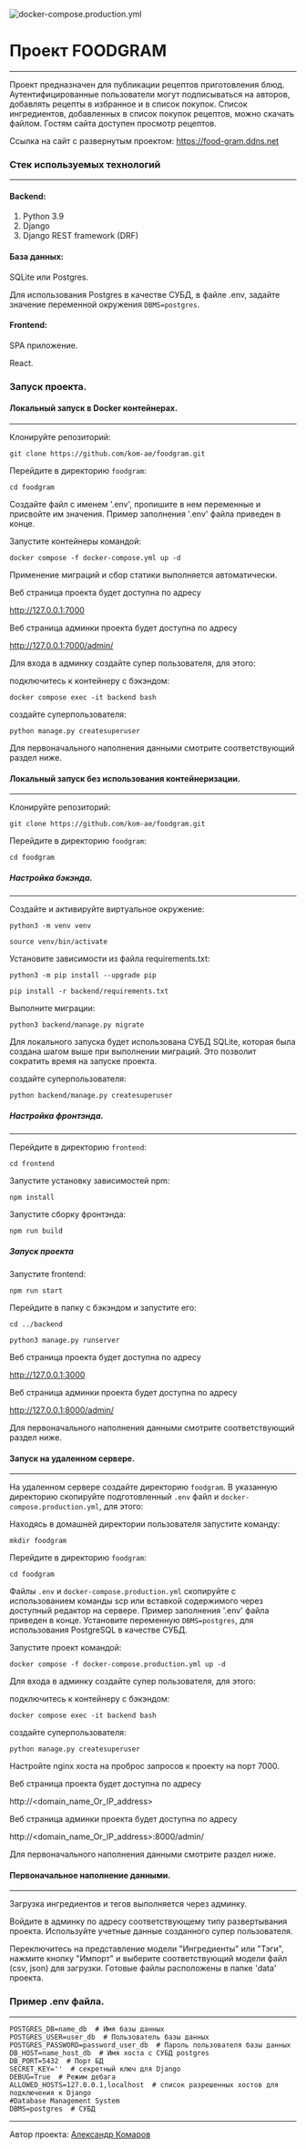 ![docker-compose.production.yml](https://github.com/kom-ae/foodgram/actions/workflows/main.yml/badge.svg)

# Проект FOODGRAM
___
Проект предназначен для публикации рецептов приготовления блюд. Аутентифицированные пользователи могут подписываться на авторов,
добавлять рецепты в избранное и в список покупок. Список ингредиентов, добавленных в список покупок рецептов, можно скачать файлом. 
Гостям сайта доступен просмотр рецептов.

Ссылка на сайт с развернутым проектом: https://food-gram.ddns.net

### Стек используемых технологий
___
#### Backend:
1. Python 3.9
2. Django
3. Django REST framework (DRF)

#### База данных:
SQLite или Postgres.

Для использования Postgres в качестве СУБД,  в файле .env, задайте значение переменной окружения `DBMS=postgres`.

#### Frontend:
SPA приложение.

React.

### Запуск проекта.

#### Локальный запуск в Docker контейнерах.
___
Клонируйте репозиторий:

`git clone https://github.com/kom-ae/foodgram.git`

Перейдите в директорию `foodgram`:

`cd foodgram`

Создайте файл с именем '.env', пропишите в нем  переменные и присвойте им значения.
Пример заполнения '.env' файла приведен в конце.

Запустите контейнеры командой:

`docker compose -f docker-compose.yml up -d`

Применение миграций и сбор статики выполняется автоматически.

Веб страница проекта будет доступна по адресу

http://127.0.0.1:7000

Веб страница админки проекта будет доступна по адресу

http://127.0.0.1:7000/admin/

Для входа в админку создайте супер пользователя, для этого:

подключитесь к контейнеру с бэкэндом:

`docker compose exec -it backend bash`

создайте суперпользователя:

`python manage.py createsuperuser`

Для первоначального наполнения данными смотрите соответствующий раздел ниже.

#### Локальный запуск без использования контейнеризации.
___

Клонируйте репозиторий:

`git clone https://github.com/kom-ae/foodgram.git`

Перейдите в директорию `foodgram`:

`cd foodgram`

##### Настройка бэкэнда.
___

Cоздайте и активируйте виртуальное окружение:

`python3 -m venv venv`

`source venv/bin/activate`

Установите зависимости из файла requirements.txt:

`python3 -m pip install --upgrade pip`

`pip install -r backend/requirements.txt`

Выполните миграции:

`python3 backend/manage.py migrate`

Для локального запуска будет использована СУБД SQLite, которая была создана шагом выше при выполнении миграций. Это позволит сократить время на запуске проекта.

создайте суперпользователя:

`python backend/manage.py createsuperuser`

##### Настройка фронтэнда.
___

Перейдите в директорию `frontend`:

`cd frontend`

Запустите установку зависимостей npm:

`npm install`

Запустите сборку фронтэнда:

`npm run build`

##### Запуск проекта

Запустите frontend:

`npm run start`

Перейдите в папку с бэкэндом и запустите его:

`cd ../backend`

`python3 manage.py runserver`

Веб страница проекта будет доступна по адресу

http://127.0.0.1:3000

Веб страница админки проекта будет доступна по адресу

http://127.0.0.1:8000/admin/

Для первоначального наполнения данными смотрите соответствующий раздел ниже.

#### Запуск на удаленном сервере.
___

На удаленном сервере создайте директорию `foodgram`. В указанную директорию скопируйте подготовленный `.env` файл и `docker-compose.production.yml`, для этого:

Находясь в домашней директории пользователя запустите команду:

`mkdir foodgram`

Перейдите в директорию `foodgram`:

`cd foodgram`

Файлы `.env` и `docker-compose.production.yml` скопируйте с использованием команды scp или вставкой содержимого через доступный редактор на сервере. Пример заполнения '.env' файла приведен в конце. Установите переменную `DBMS=postgres`, для использования PostgreSQL в качестве СУБД. 

Запустите проект командой:

`docker compose -f docker-compose.production.yml up -d`

Для входа в админку создайте супер пользователя, для этого:

подключитесь к контейнеру с бэкэндом:

`docker compose exec -it backend bash`

создайте суперпользователя:

`python manage.py createsuperuser`

Настройте nginx хоста на проброс запросов к проекту на порт 7000.

Веб страница проекта будет доступна по адресу

http://<domain_name_Or_IP_address>

Веб страница админки проекта будет доступна по адресу

http://<domain_name_Or_IP_address>:8000/admin/

Для первоначального наполнения данными смотрите раздел ниже.

#### Первоначальное наполнение данными. 
___

Загрузка ингредиентов и тегов выполняется через админку.

Войдите в админку по адресу соответствующему типу развертывания проекта. Используйте учетные данные созданного супер пользователя.

Переключитесь на представление модели "Ингредиенты" или "Тэги", нажмите кнопку "Импорт" и выберите соответствующий модели файл (csv, json) для загрузки. Готовые файлы расположены в папке 'data' проекта.

### Пример .env файла.
___

```
POSTGRES_DB=name_db  # Имя базы данных 
POSTGRES_USER=user_db  # Пользователь базы данных
POSTGRES_PASSWORD=password_user_db  # Пароль пользователя базы данных
DB_HOST=name_host_db  # Имя хоста с СУБД postgres
DB_PORT=5432  # Порт БД
SECRET_KEY=''  # секретный ключ для Django
DEBUG=True  # Режим дебага
ALLOWED_HOSTS=127.0.0.1,localhost  # список разрешенных хостов для подключения к Django
#Database Management System
DBMS=postgres  # СУБД 
```

___
Автор проекта: [Александр Комаров](https://github.com/kom-ae/)
